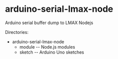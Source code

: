 # arduino-serial-lmax-node
Arduino serial buffer dump to LMAX Nodejs 

Directories:
  * arduino-serial-lmax-node
    + module -- Node.js modules
    + sketch -- Arduino Uno sketches
    
